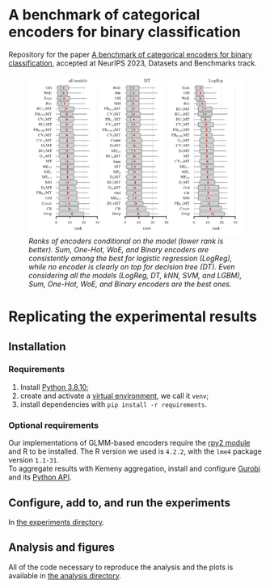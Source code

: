 # A benchmark of categorical encoders for binary classification

Repository for the paper [A benchmark of categorical encoders for binary classification](https://arxiv.org/abs/2307.09191), 
accepted at NeurIPS 2023, Datasets and Benchmarks track.

<figure>
  <img alt="Ranks of encoders" src="analysis/plots/encoder_ranks.png" title="Ranks">
  <figcaption><em>
        Ranks of encoders conditional on the model (lower rank is better).
        Sum, One-Hot, WoE, and Binary encoders are consistently among the best for logistic regression (LogReg), 
        while no encoder is clearly on top for decision tree (DT). 
        Even considering all the models (LogReg, DT, kNN, SVM, and LGBM), Sum, One-Hot, WoE, and Binary encoders are the best ones.
  </em></figcaption>
</figure>


# Replicating the experimental results

## Installation

### Requirements
1. Install [Python 3.8.10](https://www.python.org/downloads/release/python-3810/);
2. create and activate a [virtual environment](https://python.land/virtual-environments/virtualenv), we call it `venv`;
3. install dependencies with `pip install -r requirements`.

### Optional requirements
Our implementations of GLMM-based encoders require the [rpy2 module](https://pypi.org/project/rpy2/) and R to be installed.
The R version we used is `4.2.2`, with the `lme4` package version `1.1-31`.\
To aggregate results with Kemeny aggregation, install and configure [Gurobi](https://www.gurobi.com/) and its [Python API](https://pypi.org/project/gurobipy/).

## Configure, add to, and run the experiments
In [the experiments directory](https://github.com/DrCohomology/EncoderBenchmarking/tree/main/src).

## Analysis and figures
All of the code necessary to reproduce the analysis and the plots is available in [the analysis directory](https://github.com/DrCohomology/EncoderBenchmarking/tree/main/analysis).

[//]: # (## Aggregation strategy)

[//]: # (Modify `src.rank_utils.BaseAggregator` with a custom aggregation strategy: )

[//]: # (1. add the method, which operates on the `df` and `rf` dataframes, described in `src.rank_utils.BaseAggregator`;)

[//]: # (2. the method updates `self.aggrf` with a new column of scores for the ranking &#40;they do not have to be actual rankings&#41;)

[//]: # (3. add your method name and method to `self.supported_strategies` and `self.increasing`. The key of `self.increasing` must be the same as in `self.aggrf`)

  
